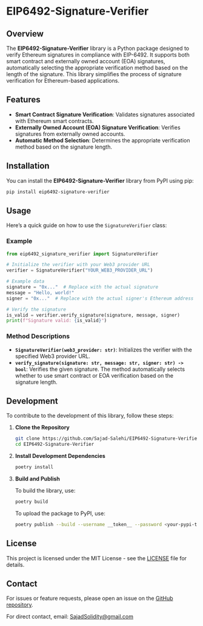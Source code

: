 # EIP6492-Signature-Verifier

## Overview

The **EIP6492-Signature-Verifier** library is a Python package designed to verify Ethereum signatures in compliance with EIP-6492. It supports both smart contract and externally owned account (EOA) signatures, automatically selecting the appropriate verification method based on the length of the signature. This library simplifies the process of signature verification for Ethereum-based applications.

## Features

- **Smart Contract Signature Verification**: Validates signatures associated with Ethereum smart contracts.
- **Externally Owned Account (EOA) Signature Verification**: Verifies signatures from externally owned accounts.
- **Automatic Method Selection**: Determines the appropriate verification method based on the signature length.

## Installation

You can install the **EIP6492-Signature-Verifier** library from PyPI using pip:

```bash
pip install eip6492-signature-verifier
```

## Usage

Here’s a quick guide on how to use the `SignatureVerifier` class:

### Example

```python
from eip6492_signature_verifier import SignatureVerifier

# Initialize the verifier with your Web3 provider URL
verifier = SignatureVerifier("YOUR_WEB3_PROVIDER_URL")

# Example data
signature = "0x..."  # Replace with the actual signature
message = "Hello, world!"
signer = "0x..."  # Replace with the actual signer's Ethereum address

# Verify the signature
is_valid = verifier.verify_signature(signature, message, signer)
print(f"Signature valid: {is_valid}")
```

### Method Descriptions

- **`SignatureVerifier(web3_provider: str)`**: Initializes the verifier with the specified Web3 provider URL.
- **`verify_signature(signature: str, message: str, signer: str) -> bool`**: Verifies the given signature. The method automatically selects whether to use smart contract or EOA verification based on the signature length.

## Development

To contribute to the development of this library, follow these steps:

1. **Clone the Repository**

   ```bash
   git clone https://github.com/Sajad-Salehi/EIP6492-Signature-Verifier.git
   cd EIP6492-Signature-Verifier
   ```

2. **Install Development Dependencies**

   ```bash
   poetry install
   ```


3. **Build and Publish**

   To build the library, use:

   ```bash
   poetry build
   ```

   To upload the package to PyPI, use:

   ```bash
   poetry publish --build --username __token__ --password <your-pypi-token>
   ```

## License

This project is licensed under the MIT License - see the [LICENSE](LICENSE) file for details.

## Contact

For issues or feature requests, please open an issue on the [GitHub repository](https://github.com/Sajad-Salehi/EIP6492-Signature-Verifier/issues).

For direct contact, email: [SajadSolidity@gmail.com](mailto:SajadSolidity@gmail.com)
